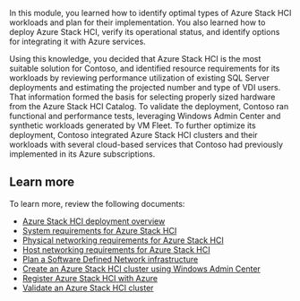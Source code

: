In this module, you learned how to identify optimal types of Azure Stack HCI workloads and plan for their implementation. You also learned how to deploy Azure Stack HCI, verify its operational status, and identify options for integrating it with Azure services.

Using this knowledge, you decided that Azure Stack HCI is the most suitable solution for Contoso, and identified resource requirements for its workloads by reviewing performance utilization of existing SQL Server deployments and estimating the projected number and type of VDI users. That information formed the basis for selecting properly sized hardware from the Azure Stack HCI Catalog. To validate the deployment, Contoso ran functional and performance tests, leveraging Windows Admin Center and synthetic workloads generated by VM Fleet. To further optimize its deployment, Contoso integrated Azure Stack HCI clusters and their workloads with several cloud-based services that Contoso had previously implemented in its Azure subscriptions.

## Learn more

To learn more, review the following documents:

- [Azure Stack HCI deployment overview](/azure-stack/hci/deploy/deployment-tool-introduction)
- [System requirements for Azure Stack HCI](/azure-stack/hci/concepts/system-requirements)
- [Physical networking requirements for Azure Stack HCI](/azure-stack/hci/concepts/physical-network-requirements)
- [Host networking requirements for Azure Stack HCI](/azure-stack/hci/concepts/plan-host-networking)
- [Plan a Software Defined Network infrastructure](/azure-stack/hci/concepts/plan-software-defined-networking-infrastructure)
- [Create an Azure Stack HCI cluster using Windows Admin Center](/azure-stack/hci/deploy/create-cluster)
- [Register Azure Stack HCI with Azure](/azure-stack/hci/deploy/register-with-azure)
- [Validate an Azure Stack HCI cluster](/azure-stack/hci/deploy/validate)
